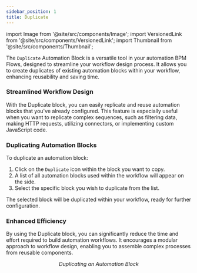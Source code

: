 ```yaml
---
sidebar_position: 1
title: Duplicate
---
```


import Image from '@site/src/components/Image';
import VersionedLink from '@site/src/components/VersionedLink';
import Thumbnail from '@site/src/components/Thumbnail';

The `Duplicate` Automation Block is a versatile tool in your automation BPM Flows, designed to streamline your workflow design process. It allows you to create duplicates of existing automation blocks within your workflow, enhancing reusability and saving time.

<figure>
<Thumbnail src="/img/reference/automation-blocks/duplicate/duplicate-image.jpeg" alt="Duplicate" />
</figure>

### Streamlined Workflow Design

With the Duplicate block, you can easily replicate and reuse automation blocks that you've already configured. This feature is especially useful when you want to replicate complex sequences, such as filtering data, making HTTP requests, utilizing connectors, or implementing custom JavaScript code.

### Duplicating Automation Blocks

To duplicate an automation block:

1. Click on the `Duplicate` icon within the block you want to copy.
2. A list of all automation blocks used within the workflow will appear on the side.
3. Select the specific block you wish to duplicate from the list.

The selected block will be duplicated within your workflow, ready for further configuration.

### Enhanced Efficiency

By using the Duplicate block, you can significantly reduce the time and effort required to build automation workflows. It encourages a modular approach to workflow design, enabling you to assemble complex processes from reusable components.

<figure>
<Thumbnail src="/img/reference/automation-blocks/duplicate/duplicate-example.jpeg" alt="Duplicate" />
<figcaption align='center'><i>Duplicating an Automation Block</i></figcaption>
</figure>

